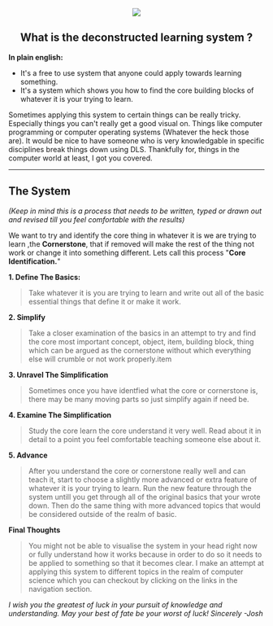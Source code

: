 
<p align="center">

<img src="https://i.imgur.com/Yky4kVY.png">

</p>


<h2 align="center"> What is the deconstructed learning system ? </h2>


**In plain english:**

- It's a free to use system that anyone could apply towards learning something.
- It's a system which shows you how to find the core building blocks of whatever it is your trying to learn.

Sometimes applying this system to certain things can be really tricky. Especially things you can't really get a good visual on. Things like computer programming or computer operating systems (Whatever the heck those are).
It would be nice to have someone who is very knowledgable in specific disciplines break things down using DLS.
Thankfully for, things in the computer world at least, I got you covered.

------------------------------------------------

## The System

*(Keep in mind this is a process that needs to be written, typed or drawn out and revised till you feel comfortable with the results)*

We want to try and identify the core thing in whatever it is we are trying to learn ,the **Cornerstone**, that if removed will make the rest of the thing not work or change it into something different.
Lets call this process "**Core Identification.**"






**1. Define The Basics:**

> Take whatever it is you are trying to learn and write out all of the basic essential things that define it or make it work.


**2. Simplify**

> Take a closer examination of the basics in an attempt to try and find the core most important concept, object, item, building block, thing which can be argued as the cornerstone without which everything else will crumble or not work properly.item

**3. Unravel The Simplification**

> Sometimes once you have identfied what the core or cornerstone is, there may be many moving parts so just simplify again if need be.

**4. Examine The Simplification**

> Study the core learn the core understand it very well. Read about it in detail to a point you feel comfortable teaching someone else about it.


**5. Advance**

> After you understand the core or cornerstone really well and can teach it, start to choose a slightly more advanced or extra feature of whatever it is your trying to learn. Run the new feature through the system untill you get through all of the original basics that your wrote down. Then do the same thing with more advanced topics that would be considered outside of the realm of basic.



**Final Thoughts**

> You might not be able to visualise the system in your head right now or fully understand how it works because in order to do so it needs to be applied to something so that it becomes clear. I make an attempt at applying this system to different topics in the realm of computer science which you can checkout by clicking on the links in the navigation section.


*I wish you the greatest of luck in your pursuit of knowledge and understanding. May your best of fate be your worst of luck! Sincerely -Josh*


